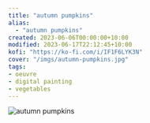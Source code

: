 ```yaml
---
title: "autumn pumpkins"
alias:
  - "autumn pumpkins"
created: 2023-06-06T00:00:00+10:00
modified: 2023-06-17T22:12:45+10:00
kofi: "https://ko-fi.com/i/IF1F6LYK3N"
cover: "/imgs/autumn-pumpkins.jpg"
tags:
- oeuvre
- digital painting
- vegetables
---
```


![autumn pumpkins](/imgs/autumn-pumpkins.jpg)